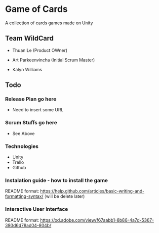 # Game of Cards

A collection of cards games made on Unity
## Team WildCard
- Thuan Le (Product OWner)

- Art Parkeenvincha (Initial Scrum Master)

- Kalyn Williams

## Todo

### Release Plan go here

- Need to insert some URL

### Scrum Stuffs go here

- See Above

### Technologies

 - Unity
 - Trello
 - Github

### Instalation guide - how to install the game

README format: https://help.github.com/articles/basic-writing-and-formatting-syntax/ (will be delete later)

### Interactive User Interface

README format: https://xd.adobe.com/view/f67aabb1-8b86-4a7d-5367-380d6d78ad04-804b/

